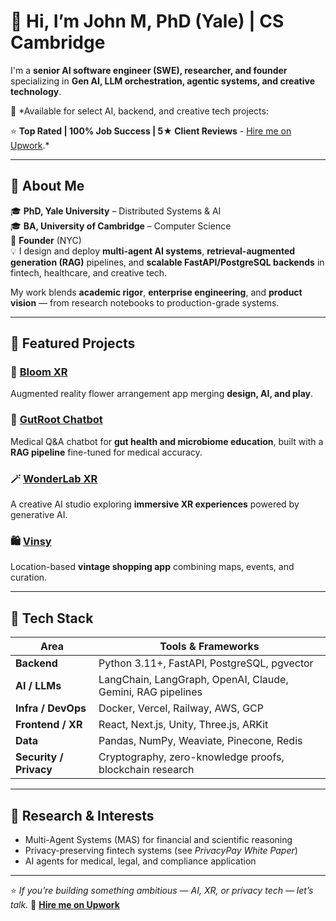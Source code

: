 # 👋 Hi, I’m John M, PhD (Yale) | CS Cambridge

I'm a **senior AI software engineer (SWE), researcher, and founder** specializing in **Gen AI, LLM orchestration, agentic systems, and creative technology**.

💼 *Available for select AI, backend, and creative tech projects: 

⭐ **Top Rated | 100% Job Success | 5★ Client Reviews** - [Hire me on Upwork](https://www.upwork.com/freelancers/~01a09658c320bd9c65?viewMode=1).*

---

## 🧠 About Me

🎓 **PhD, Yale University** – Distributed Systems & AI  
🎓 **BA, University of Cambridge** – Computer Science  
🏢 **Founder** (NYC)  
💡 I design and deploy **multi-agent AI systems**, **retrieval-augmented generation (RAG)** pipelines, and **scalable FastAPI/PostgreSQL backends** in fintech, healthcare, and creative tech.

My work blends **academic rigor**, **enterprise engineering**, and **product vision** — from research notebooks to production-grade systems.

---

## 🚀 Featured Projects

### 🌸 [Bloom XR](https://apps.apple.com/us/app/bloom-xr/id6744581621)
Augmented reality flower arrangement app merging **design, AI, and play**.

### 🧬 [GutRoot Chatbot](https://gut-root.vercel.app/chatbot)
Medical Q&A chatbot for **gut health and microbiome education**, built with a **RAG pipeline** fine-tuned for medical accuracy.

### 🪄 [WonderLab XR](https://www.wonderlabxr.com)
A creative AI studio exploring **immersive XR experiences** powered by generative AI.

### 🛍️ [Vinsy](https://apps.apple.com/us/app/vinsy/id6745562161)
Location-based **vintage shopping app** combining maps, events, and curation.

---

## 🧩 Tech Stack

| Area | Tools & Frameworks |
|------|--------------------|
| **Backend** | Python 3.11+, FastAPI, PostgreSQL, pgvector |
| **AI / LLMs** | LangChain, LangGraph, OpenAI, Claude, Gemini, RAG pipelines |
| **Infra / DevOps** | Docker, Vercel, Railway, AWS, GCP |
| **Frontend / XR** | React, Next.js, Unity, Three.js, ARKit |
| **Data** | Pandas, NumPy, Weaviate, Pinecone, Redis |
| **Security / Privacy** | Cryptography, zero-knowledge proofs, blockchain research |

---

## 🧪 Research & Interests

- Multi-Agent Systems (MAS) for financial and scientific reasoning  
- Privacy-preserving fintech systems (see *PrivacyPay White Paper*)  
- AI agents for medical, legal, and compliance application

---

⭐️ *If you’re building something ambitious — AI, XR, or privacy tech — let’s talk.*
💼 [**Hire me on Upwork**](https://www.upwork.com/freelancers/~01a09658c320bd9c65?viewMode=1)
